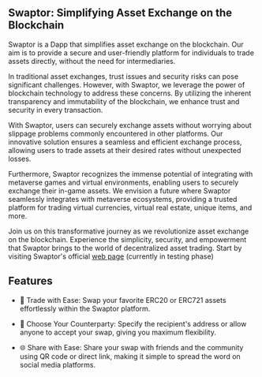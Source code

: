 ## Swaptor: Simplifying Asset Exchange on the Blockchain

Swaptor is a Dapp that simplifies asset exchange on the blockchain. Our aim is to provide a secure and user-friendly platform for individuals to trade assets directly, without the need for intermediaries.

In traditional asset exchanges, trust issues and security risks can pose significant challenges. However, with Swaptor, we leverage the power of blockchain technology to address these concerns. By utilizing the inherent transparency and immutability of the blockchain, we enhance trust and security in every transaction.

With Swaptor, users can securely exchange assets without worrying about slippage problems commonly encountered in other platforms. Our innovative solution ensures a seamless and efficient exchange process, allowing users to trade assets at their desired rates without unexpected losses.

Furthermore, Swaptor recognizes the immense potential of integrating with metaverse games and virtual environments, enabling users to securely exchange their in-game assets. We envision a future where Swaptor seamlessly integrates with metaverse ecosystems, providing a trusted platform for trading virtual currencies, virtual real estate, unique items, and more.

Join us on this transformative journey as we revolutionize asset exchange on the blockchain. Experience the simplicity, security, and empowerment that Swaptor brings to the world of decentralized asset trading. Start by visiting Swaptor's official [web page](https://test.swaptor.io/) (currently in testing phase)

## Features

- 🔁 Trade with Ease: Swap your favorite ERC20 or ERC721 assets effortlessly within the Swaptor platform.

- 📧 Choose Your Counterparty: Specify the recipient's address or allow anyone to accept your swap, giving you maximum flexibility.

- 🌐 Share with Ease: Share your swap with friends and the community using QR code or direct link, making it simple to spread the word on social media platforms.
